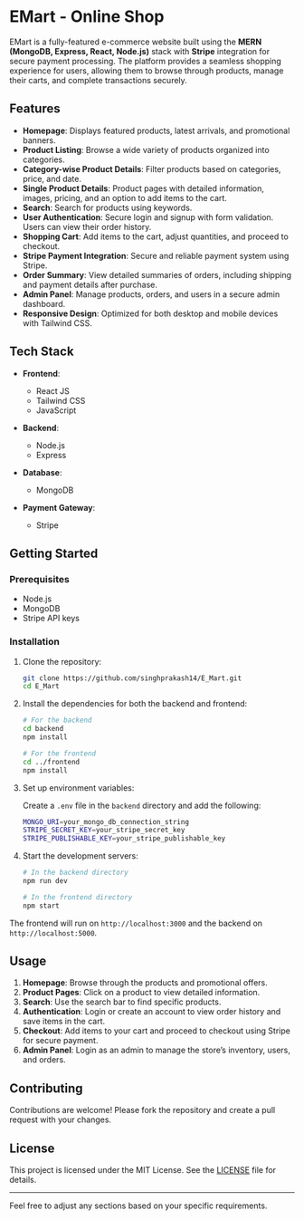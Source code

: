 
# EMart - Online Shop

EMart is a fully-featured e-commerce website built using the **MERN (MongoDB, Express, React, Node.js)** stack with **Stripe** integration for secure payment processing. The platform provides a seamless shopping experience for users, allowing them to browse through products, manage their carts, and complete transactions securely.

## Features

- **Homepage**: Displays featured products, latest arrivals, and promotional banners.
- **Product Listing**: Browse a wide variety of products organized into categories.
- **Category-wise Product Details**: Filter products based on categories, price, and date.
- **Single Product Details**: Product pages with detailed information, images, pricing, and an option to add items to the cart.
- **Search**: Search for products using keywords.
- **User Authentication**: Secure login and signup with form validation. Users can view their order history.
- **Shopping Cart**: Add items to the cart, adjust quantities, and proceed to checkout.
- **Stripe Payment Integration**: Secure and reliable payment system using Stripe.
- **Order Summary**: View detailed summaries of orders, including shipping and payment details after purchase.
- **Admin Panel**: Manage products, orders, and users in a secure admin dashboard.
- **Responsive Design**: Optimized for both desktop and mobile devices with Tailwind CSS.

## Tech Stack

- **Frontend**: 
  - React JS
  - Tailwind CSS
  - JavaScript

- **Backend**: 
  - Node.js
  - Express

- **Database**: 
  - MongoDB

- **Payment Gateway**: 
  - Stripe

## Getting Started

### Prerequisites

- Node.js
- MongoDB
- Stripe API keys

### Installation

1. Clone the repository:

    ```bash
    git clone https://github.com/singhprakash14/E_Mart.git
    cd E_Mart
    ```

2. Install the dependencies for both the backend and frontend:

    ```bash
    # For the backend
    cd backend
    npm install
    
    # For the frontend
    cd ../frontend
    npm install
    ```

3. Set up environment variables:

    Create a `.env` file in the `backend` directory and add the following:

    ```bash
    MONGO_URI=your_mongo_db_connection_string
    STRIPE_SECRET_KEY=your_stripe_secret_key
    STRIPE_PUBLISHABLE_KEY=your_stripe_publishable_key
    ```

4. Start the development servers:

    ```bash
    # In the backend directory
    npm run dev

    # In the frontend directory
    npm start
    ```

The frontend will run on `http://localhost:3000` and the backend on `http://localhost:5000`.

## Usage

1. **Homepage**: Browse through the products and promotional offers.
2. **Product Pages**: Click on a product to view detailed information.
3. **Search**: Use the search bar to find specific products.
4. **Authentication**: Login or create an account to view order history and save items in the cart.
5. **Checkout**: Add items to your cart and proceed to checkout using Stripe for secure payment.
6. **Admin Panel**: Login as an admin to manage the store’s inventory, users, and orders.

## Contributing

Contributions are welcome! Please fork the repository and create a pull request with your changes.

## License

This project is licensed under the MIT License. See the [LICENSE](LICENSE) file for details.

---

Feel free to adjust any sections based on your specific requirements.
